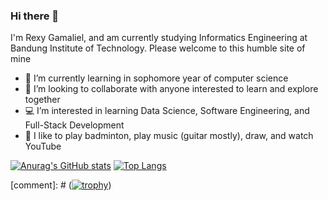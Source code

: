 ### Hi there 👋

I'm Rexy Gamaliel, and am currently studying Informatics Engineering at Bandung Institute of Technology.
Please welcome to this humble site of mine 

- 🌱 I’m currently learning in sophomore year of computer science
- 👯 I’m looking to collaborate with anyone interested to learn and explore together
- 💻 I’m interested in learning Data Science, Software Engineering, and Full-Stack Development
- 🏀 I like to play badminton, play music (guitar mostly), draw, and watch YouTube

[![Anurag's GitHub stats](https://github-readme-stats.vercel.app/api?username=rexy-gamaliel&count-private=true)](https://github.com/anuraghazra/github-readme-stats)
[![Top Langs](https://github-readme-stats.vercel.app/api/top-langs/?username=rexy-gamaliel&layout=compact&count-private=true)](https://github.com/anuraghazra/github-readme-stats)

[comment]: # ([![trophy](https://github-profile-trophy.vercel.app/?username=rexy-gamaliel&rank=S,AAA,AA,A,B)](https://github.com/ryo-ma/github-profile-trophy))

